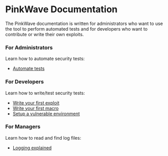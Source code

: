 PinkWave Documentation
===============

The PinkWave documentation is written for administrators who want to use the tool to perform automated tests and for developers who want to contribute or write their own exploits.

### For Administrators
Learn how to automate security tests: 
- [Automate tests](administrators/automate-tests.markdown)

### For Developers
Learn how to write/test security tests: 
- [Write your first exploit](developers/write-exploits.markdown)
- [Write your first macro](developers/write-macros.markdown)
- [Setup a vulnerable environment](developers/testing-environment.markdown)

### For Managers
Learn how to read and find log files:
- [Logging explained](managers/logging.markdown)
